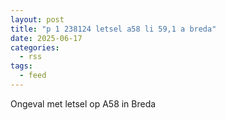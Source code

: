```yaml
---
layout: post
title: "p 1 238124 letsel a58 li 59,1 a breda"
date: 2025-06-17
categories: 
  - rss
tags: 
  - feed
---
```


Ongeval met letsel op A58 in Breda
